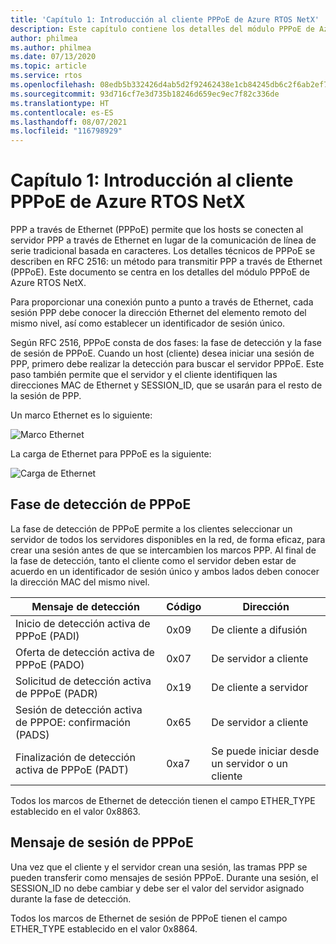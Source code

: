 ```yaml
---
title: 'Capítulo 1: Introducción al cliente PPPoE de Azure RTOS NetX'
description: Este capítulo contiene los detalles del módulo PPPoE de Azure RTOS NetX.
author: philmea
ms.author: philmea
ms.date: 07/13/2020
ms.topic: article
ms.service: rtos
ms.openlocfilehash: 08edb5b332426d4ab5d2f92462438e1cb84245db6c2f6ab2ef72f28eab8a313f
ms.sourcegitcommit: 93d716cf7e3d735b18246d659ec9ec7f82c336de
ms.translationtype: HT
ms.contentlocale: es-ES
ms.lasthandoff: 08/07/2021
ms.locfileid: "116798929"
---
```

# <a name="chapter-1---introduction-to-azure-rtos-netx-pppoe-client"></a>Capítulo 1: Introducción al cliente PPPoE de Azure RTOS NetX

PPP a través de Ethernet (PPPoE) permite que los hosts se conecten al servidor PPP a través de Ethernet en lugar de la comunicación de línea de serie tradicional basada en caracteres.  Los detalles técnicos de PPPoE se describen en RFC 2516: un método para transmitir PPP a través de Ethernet (PPPoE). Este documento se centra en los detalles del módulo PPPoE de Azure RTOS NetX.

Para proporcionar una conexión punto a punto a través de Ethernet, cada sesión PPP debe conocer la dirección Ethernet del elemento remoto del mismo nivel, así como establecer un identificador de sesión único.

Según RFC 2516, PPPoE consta de dos fases: la fase de detección y la fase de sesión de PPPoE. Cuando un host (cliente) desea iniciar una sesión de PPP, primero debe realizar la detección para buscar el servidor PPPoE. Este paso también permite que el servidor y el cliente identifiquen las direcciones MAC de Ethernet y SESSION_ID, que se usarán para el resto de la sesión de PPP.

Un marco Ethernet es lo siguiente:

![Marco Ethernet](media/ethernet-frame.png)

La carga de Ethernet para PPPoE es la siguiente:

![Carga de Ethernet](media/ethernet-payload.png)

## <a name="pppoe-discovery-stage"></a>Fase de detección de PPPoE

La fase de detección de PPPoE permite a los clientes seleccionar un servidor de todos los servidores disponibles en la red, de forma eficaz, para crear una sesión antes de que se intercambien los marcos PPP.  Al final de la fase de detección, tanto el cliente como el servidor deben estar de acuerdo en un identificador de sesión único y ambos lados deben conocer la dirección MAC del mismo nivel.

| Mensaje de detección | Código | Dirección |
| ----------------- | ---- | --------- |
| Inicio de detección activa de PPPoE (PADI) | 0x09 | De cliente a difusión |
| Oferta de detección activa de PPPoE (PADO) | 0x07 | De servidor a cliente |
| Solicitud de detección activa de PPPoE (PADR) | 0x19 | De cliente a servidor |
| Sesión de detección activa de PPPOE: confirmación (PADS) | 0x65 | De servidor a cliente |
| Finalización de detección activa de PPPoE (PADT) | 0xa7 | Se puede iniciar desde un servidor o un cliente |

Todos los marcos de Ethernet de detección tienen el campo ETHER_TYPE establecido en el valor 0x8863.

## <a name="pppoe-session-message"></a>Mensaje de sesión de PPPoE

Una vez que el cliente y el servidor crean una sesión, las tramas PPP se pueden transferir como mensajes de sesión PPPoE.  Durante una sesión, el SESSION_ID no debe cambiar y debe ser el valor del servidor asignado durante la fase de detección.

Todos los marcos de Ethernet de sesión de PPPoE tienen el campo ETHER_TYPE establecido en el valor 0x8864.
